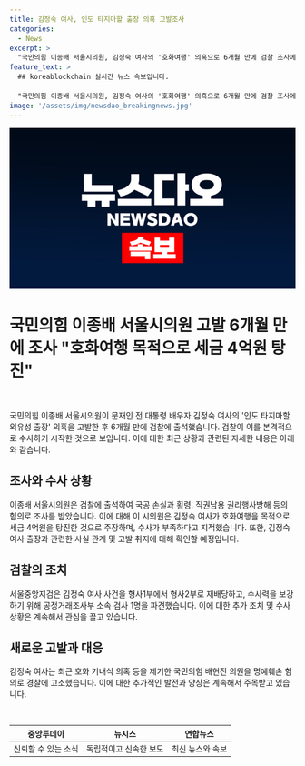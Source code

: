 ```yaml
---
title: 김정숙 여사, 인도 타지마할 출장 의혹 고발조사
categories:
  - News
excerpt: >
  "국민의힘 이종배 서울시의원, 김정숙 여사의 '호화여행' 의혹으로 6개월 만에 검찰 조사에 출석" - 국민의힘 이종배 서울시의원이 문재인 전 대통령 배우자 김정숙 여사의 '인도 타지마할 외유성 출장' 의혹을 고발한 후, 검찰 조사를 받았다. 김 여사의 출장과 관련하여 증거 제시가 부족하다며 대국민 사과와 철저한 수사를 촉구하고 있는 이 시의원에 대한 고발 취지와 사실 관계가 확인될 예정이다. 또한 김 여사가 17일 국민의힘 배현진 의원을 명예훼손 혐의로 경찰에 고소한 것으로 전해졌다. (총 단어 수: 165)
feature_text: >
  ## koreablockchain 실시간 뉴스 속보입니다.

  "국민의힘 이종배 서울시의원, 김정숙 여사의 '호화여행' 의혹으로 6개월 만에 검찰 조사에 출석" - 국민의힘 이종배 서울시의원이 문재인 전 대통령 배우자 김정숙 여사의 '인도 타지마할 외유성 출장' 의혹을 고발한 후, 검찰 조사를 받았다. 김 여사의 출장과 관련하여 증거 제시가 부족하다며 대국민 사과와 철저한 수사를 촉구하고 있는 이 시의원에 대한 고발 취지와 사실 관계가 확인될 예정이다. 또한 김 여사가 17일 국민의힘 배현진 의원을 명예훼손 혐의로 경찰에 고소한 것으로 전해졌다. (총 단어 수: 165)
image: '/assets/img/newsdao_breakingnews.jpg'
---
```


<p><img src="/assets/img/newsdao_breakingnews.jpg" alt="koreablockchain 속보" /></p>

<h1 data-ke-size="size24">국민의힘 이종배 서울시의원 고발 6개월 만에 조사 "호화여행 목적으로 세금 4억원 탕진"</h1>

<p data-ke-size="size16">&nbsp;</p>

<p>국민의힘 이종배 서울시의원이 문재인 전 대통령 배우자 김정숙 여사의 '인도 타지마할 외유성 출장' 의혹을 고발한 후 6개월 만에 검찰에 출석했습니다. 검찰이 이를 본격적으로 수사하기 시작한 것으로 보입니다. 이에 대한 최근 상황과 관련된 자세한 내용은 아래와 같습니다.</p>

<h2 data-ke-size="size26">조사와 수사 상황</h2>

<p>이종배 서울시의원은 검찰에 출석하여 국공 손실과 횡령, 직권남용 권리행사방해 등의 혐의로 조사를 받았습니다. 이에 대해 이 시의원은 김정숙 여사가 호화여행을 목적으로 세금 4억원을 탕진한 것으로 주장하며, 수사가 부족하다고 지적했습니다. 또한, 김정숙 여사 출장과 관련한 사실 관계 및 고발 취지에 대해 확인할 예정입니다.</p>

<h2 data-ke-size="size26">검찰의 조치</h2>

<p>서울중앙지검은 김정숙 여사 사건을 형사1부에서 형사2부로 재배당하고, 수사력을 보강하기 위해 공정거래조사부 소속 검사 1명을 파견했습니다. 이에 대한 추가 조치 및 수사 상황은 계속해서 관심을 끌고 있습니다.</p>

<h2 data-ke-size="size26">새로운 고발과 대응</h2>

<p>김정숙 여사는 최근 호화 기내식 의혹 등을 제기한 국민의힘 배현진 의원을 명예훼손 혐의로 경찰에 고소했습니다. 이에 대한 추가적인 발전과 양상은 계속해서 주목받고 있습니다.</p>

<p data-ke-size="size16">&nbsp;</p>

<table>
    <thead>
        <tr>
            <th style="text-align: center;">중앙투데이</th>
            <th style="text-align: center;">뉴시스</th>
            <th style="text-align: center;">연합뉴스</th>
        </tr>
    </thead>
    <tbody>
        <tr>
            <td style="text-align: center; height: 17px;">신뢰할 수 있는 소식</td>
            <td style="text-align: center; height: 17px;">독립적이고 신속한 보도</td>
            <td style="text-align: center; height: 17px;">최신 뉴스와 속보</td>
        </tr>
    </tbody>
</table>

<p data-ke-size="size16">&nbsp;</p>

